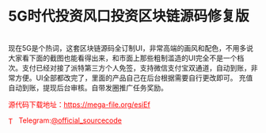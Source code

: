 # 5G时代投资风口投资区块链源码修复版

<br>现在5G是个热词，这套区块链源码全订制UI，非常高端的画风和配色，不用多说大家看下面的截图也能看得出来，和市面上那些粗制滥造的UI完全不是一个档次。支付已经对接了派特第三方个人免签，支持微信支付宝双通道，自动到账，非常方便。UI全部都改完了，里面的产品自己在后台根据需要自行更改即可。 充值自动到账，提现后台审核。自带发圈推广任务奖励。<br>


<p style="color: red;">源代码下载地址：<a href="https://mega-file.org/esiEf" style="color: red;">https://mega-file.org/esiEf</a></p><p style="color: red;"><img src="https://cdn-icons-png.flaticon.com/512/2111/2111646.png" alt="Telegram Icon" style="width: 16px; vertical-align: middle; margin-right: 5px;">Telegram:<a href="https://t.me/official_sourcecode" style="color: red;">@official_sourcecode</a></p>